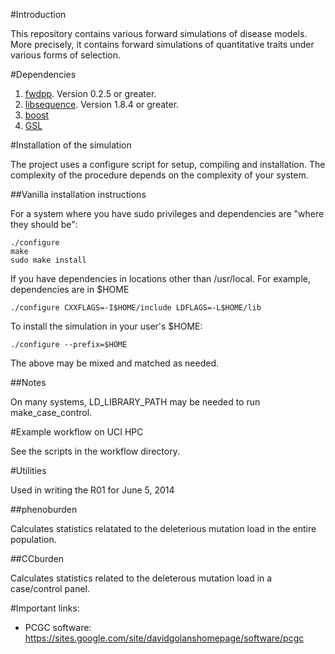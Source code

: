 #Introduction

This repository contains various forward simulations of disease models.  More precisely, it contains forward simulations of quantitative traits under various forms of selection.

#Dependencies

1. [fwdpp](http://github.com/molpopgen/fwdpp). Version 0.2.5 or greater.
2. [libsequence](http://github.com/molpopgen/libsequence).  Version 1.8.4 or greater.
3. [boost](http://www.boost.org)
4. [GSL](http://www.gnu.org/software/gsl)

#Installation of the simulation

The project uses a configure script for setup, compiling and installation.  The complexity of the procedure depends on the complexity of your system.

##Vanilla installation instructions

For a system where you have sudo privileges and dependencies are "where they should be":

```
./configure
make
sudo make install
```

If you have dependencies in locations other than /usr/local.  For example, dependencies are in $HOME

```
./configure CXXFLAGS=-I$HOME/include LDFLAGS=-L$HOME/lib
```

To install the simulation in your user's $HOME:

```
./configure --prefix=$HOME
```

The above may be mixed and matched as needed.

##Notes

On many systems, LD_LIBRARY_PATH may be needed to run make_case_control.

#Example workflow on UCI HPC

See the scripts in the workflow directory.

#Utilities

Used in writing the R01 for June 5, 2014

##phenoburden

Calculates statistics relatated to the deleterious mutation load in the entire population.

##CCburden

Calculates statistics related to the deleterous mutation load in a case/control panel.


#Important links:

* PCGC software: https://sites.google.com/site/davidgolanshomepage/software/pcgc
